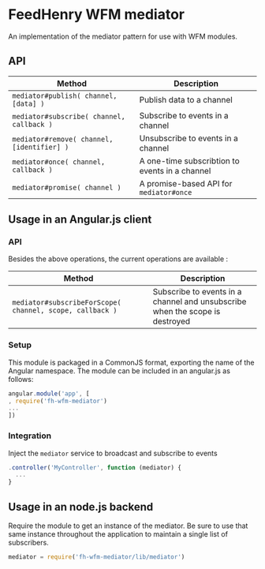 # FeedHenry WFM mediator

An implementation of the mediator pattern for use with WFM modules.

## API
| Method | Description |
| --- | --- |
| `mediator#publish( channel, [data] )` | Publish data to a channel |
| `mediator#subscribe( channel, callback )` | Subscribe to events in a channel |
| `mediator#remove( channel, [identifier] )` | Unsubscribe to events in a channel |
| `mediator#once( channel, callback )` | A one-time subscribtion to events in a channel |
| `mediator#promise( channel )` | A promise-based API for `mediator#once` |

## Usage in an Angular.js client

### API

Besides the above operations, the current operations are available :

| Method | Description |
| --- | --- |
| `mediator#subscribeForScope( channel, scope, callback )` | Subscribe to events in a channel and unsubscribe when the scope is destroyed|
 
### Setup
This module is packaged in a CommonJS format, exporting the name of the Angular namespace.  The module can be included in an angular.js as follows:

```javascript
angular.module('app', [
, require('fh-wfm-mediator')
...
])
```

### Integration
Inject the `mediator` service to broadcast and subscribe to events

```javascript
.controller('MyController', function (mediator) {
  ...
}
```

## Usage in an node.js backend
Require the module to get an instance of the mediator.  Be sure to use that same instance throughout the application to maintain a single list of subscribers.

```javascript
mediator = require('fh-wfm-mediator/lib/mediator')
```
